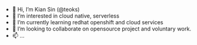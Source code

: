 - 👋 Hi, I’m Kian Sin (@teoks)
- 👀 I’m interested in cloud native, serverless
- 🌱 I’m currently learning redhat openshift and cloud services
- 💞️ I’m looking to collaborate on opensource project and voluntary work.
- 📫 ... 

<!---
teoks/teoks is a ✨ special ✨ repository because its `README.md` (this file) appears on your GitHub profile.
You can click the Preview link to take a look at your changes.
--->
